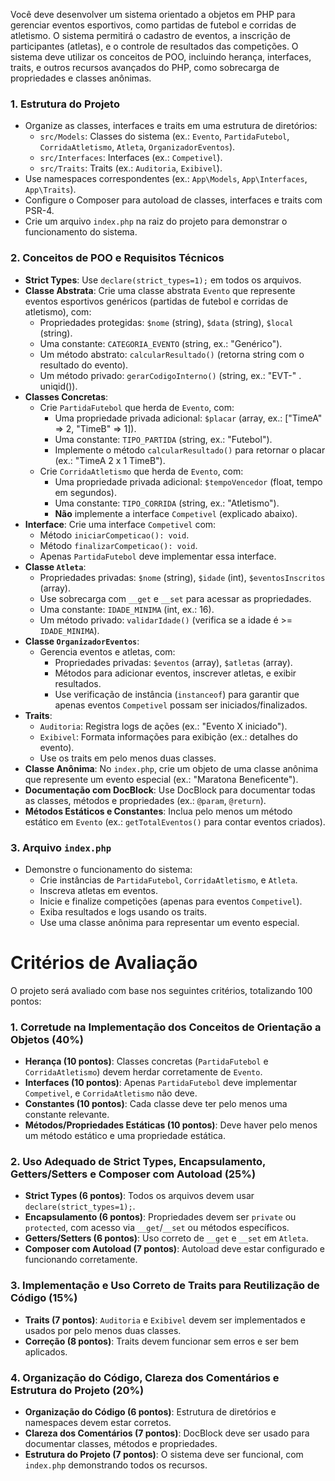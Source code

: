 Você deve desenvolver um sistema orientado a objetos em PHP para gerenciar eventos esportivos, como partidas de futebol e corridas de atletismo. O sistema permitirá o cadastro de eventos, a inscrição de participantes (atletas), e o controle de resultados das competições. O sistema deve utilizar os conceitos de POO, incluindo herança, interfaces, traits, e outros recursos avançados do PHP, como sobrecarga de propriedades e classes anônimas.

### 1. Estrutura do Projeto
- Organize as classes, interfaces e traits em uma estrutura de diretórios:
  - `src/Models`: Classes do sistema (ex.: `Evento`, `PartidaFutebol`, `CorridaAtletismo`, `Atleta`, `OrganizadorEventos`).
  - `src/Interfaces`: Interfaces (ex.: `Competivel`).
  - `src/Traits`: Traits (ex.: `Auditoria`, `Exibivel`).
- Use namespaces correspondentes (ex.: `App\Models`, `App\Interfaces`, `App\Traits`).
- Configure o Composer para autoload de classes, interfaces e traits com PSR-4.
- Crie um arquivo `index.php` na raiz do projeto para demonstrar o funcionamento do sistema.

### 2. Conceitos de POO e Requisitos Técnicos
- **Strict Types**: Use `declare(strict_types=1);` em todos os arquivos.
- **Classe Abstrata**: Crie uma classe abstrata `Evento` que represente eventos esportivos genéricos (partidas de futebol e corridas de atletismo), com:
  - Propriedades protegidas: `$nome` (string), `$data` (string), `$local` (string).
  - Uma constante: `CATEGORIA_EVENTO` (string, ex.: "Genérico").
  - Um método abstrato: `calcularResultado()` (retorna string com o resultado do evento).
  - Um método privado: `gerarCodigoInterno()` (string, ex.: "EVT-" . uniqid()).
- **Classes Concretas**:
  - Crie `PartidaFutebol` que herda de `Evento`, com:
    - Uma propriedade privada adicional: `$placar` (array, ex.: ["TimeA" => 2, "TimeB" => 1]).
    - Uma constante: `TIPO_PARTIDA` (string, ex.: "Futebol").
    - Implemente o método `calcularResultado()` para retornar o placar (ex.: "TimeA 2 x 1 TimeB").
  - Crie `CorridaAtletismo` que herda de `Evento`, com:
    - Uma propriedade privada adicional: `$tempoVencedor` (float, tempo em segundos).
    - Uma constante: `TIPO_CORRIDA` (string, ex.: "Atletismo").
    - **Não** implemente a interface `Competivel` (explicado abaixo).
- **Interface**: Crie uma interface `Competivel` com:
  - Método `iniciarCompeticao(): void`.
  - Método `finalizarCompeticao(): void`.
  - Apenas `PartidaFutebol` deve implementar essa interface.
- **Classe `Atleta`**:
  - Propriedades privadas: `$nome` (string), `$idade` (int), `$eventosInscritos` (array).
  - Use sobrecarga com `__get` e `__set` para acessar as propriedades.
  - Uma constante: `IDADE_MINIMA` (int, ex.: 16).
  - Um método privado: `validarIdade()` (verifica se a idade é >= `IDADE_MINIMA`).
- **Classe `OrganizadorEventos`**:
  - Gerencia eventos e atletas, com:
    - Propriedades privadas: `$eventos` (array), `$atletas` (array).
    - Métodos para adicionar eventos, inscrever atletas, e exibir resultados.
    - Use verificação de instância (`instanceof`) para garantir que apenas eventos `Competivel` possam ser iniciados/finalizados.
- **Traits**:
  - `Auditoria`: Registra logs de ações (ex.: "Evento X iniciado").
  - `Exibivel`: Formata informações para exibição (ex.: detalhes do evento).
  - Use os traits em pelo menos duas classes.
- **Classe Anônima**: No `index.php`, crie um objeto de uma classe anônima que represente um evento especial (ex.: "Maratona Beneficente").
- **Documentação com DocBlock**: Use DocBlock para documentar todas as classes, métodos e propriedades (ex.: `@param`, `@return`).
- **Métodos Estáticos e Constantes**: Inclua pelo menos um método estático em `Evento` (ex.: `getTotalEventos()` para contar eventos criados).

### 3. Arquivo `index.php`
- Demonstre o funcionamento do sistema:
  - Crie instâncias de `PartidaFutebol`, `CorridaAtletismo`, e `Atleta`.
  - Inscreva atletas em eventos.
  - Inicie e finalize competições (apenas para eventos `Competivel`).
  - Exiba resultados e logs usando os traits.
  - Use uma classe anônima para representar um evento especial.

# Critérios de Avaliação

O projeto será avaliado com base nos seguintes critérios, totalizando 100 pontos:

### 1. Corretude na Implementação dos Conceitos de Orientação a Objetos (40%)
- **Herança (10 pontos)**: Classes concretas (`PartidaFutebol` e `CorridaAtletismo`) devem herdar corretamente de `Evento`.
- **Interfaces (10 pontos)**: Apenas `PartidaFutebol` deve implementar `Competivel`, e `CorridaAtletismo` não deve.
- **Constantes (10 pontos)**: Cada classe deve ter pelo menos uma constante relevante.
- **Métodos/Propriedades Estáticas (10 pontos)**: Deve haver pelo menos um método estático e uma propriedade estática.

### 2. Uso Adequado de Strict Types, Encapsulamento, Getters/Setters e Composer com Autoload (25%)
- **Strict Types (6 pontos)**: Todos os arquivos devem usar `declare(strict_types=1);`.
- **Encapsulamento (6 pontos)**: Propriedades devem ser `private` ou `protected`, com acesso via `__get`/`__set` ou métodos específicos.
- **Getters/Setters (6 pontos)**: Uso correto de `__get` e `__set` em `Atleta`.
- **Composer com Autoload (7 pontos)**: Autoload deve estar configurado e funcionando corretamente.

### 3. Implementação e Uso Correto de Traits para Reutilização de Código (15%)
- **Traits (7 pontos)**: `Auditoria` e `Exibivel` devem ser implementados e usados por pelo menos duas classes.
- **Correção (8 pontos)**: Traits devem funcionar sem erros e ser bem aplicados.

### 4. Organização do Código, Clareza dos Comentários e Estrutura do Projeto (20%)
- **Organização do Código (6 pontos)**: Estrutura de diretórios e namespaces devem estar corretos.
- **Clareza dos Comentários (7 pontos)**: DocBlock deve ser usado para documentar classes, métodos e propriedades.
- **Estrutura do Projeto (7 pontos)**: O sistema deve ser funcional, com `index.php` demonstrando todos os recursos.

